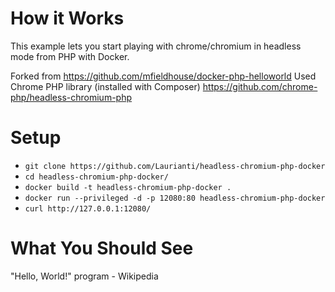 # How it Works

This example lets you start playing with chrome/chromium in headless mode from PHP with Docker.

Forked from https://github.com/mfieldhouse/docker-php-helloworld
Used Chrome PHP library (installed with Composer) https://github.com/chrome-php/headless-chromium-php

# Setup

 - `git clone https://github.com/Laurianti/headless-chromium-php-docker`
 - `cd headless-chromium-php-docker/`
 - `docker build -t headless-chromium-php-docker .`
 - `docker run --privileged -d -p 12080:80 headless-chromium-php-docker`
 - `curl http://127.0.0.1:12080/`
 
# What You Should See

"Hello, World!" program - Wikipedia
